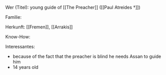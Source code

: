 Wer (Titel): young guide of [[The Preacher]] ([[Paul Atreides †]])

Familie:

Herkunft: [[Fremen]], [[Arrakis]]

Know-How:

Interessantes: 
- because of the fact that the preacher is blind he needs Assan to guide him
- 14 years old
